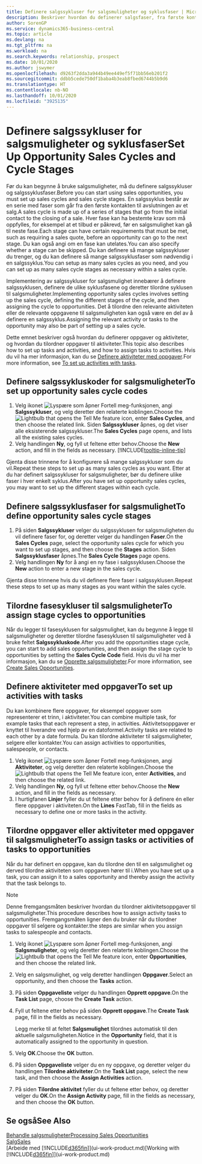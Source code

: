 ```yaml
---
title: Definere salgssykluser for salgsmuligheter og syklusfaser | Microsoft-dokumentasjon
description: Beskriver hvordan du definerer salgsfaser, fra første kontakt til avslutning, for å opprette en salgssyklus og tilordne den til salgsmuligheter i Business Central.
author: SorenGP
ms.service: dynamics365-business-central
ms.topic: article
ms.devlang: na
ms.tgt_pltfrm: na
ms.workload: na
ms.search.keywords: relationship, prospect
ms.date: 10/01/2020
ms.author: jswymer
ms.openlocfilehash: d9263f2dda3a944b49ee449ef5f71bb56eb201f2
ms.sourcegitcommit: ddbb5cede750df1baba4b3eab8fbed6744b5b9d6
ms.translationtype: HT
ms.contentlocale: nb-NO
ms.lasthandoff: 10/01/2020
ms.locfileid: "3925135"
---
```

# <a name="set-up-opportunity-sales-cycles-and-cycle-stages"></a><span data-ttu-id="c9692-103">Definere salgssykluser for salgsmuligheter og syklusfaser</span><span class="sxs-lookup"><span data-stu-id="c9692-103">Set Up Opportunity Sales Cycles and Cycle Stages</span></span>
<span data-ttu-id="c9692-104">Før du kan begynne å bruke salgsmuligheter, må du definere salgssykluser og salgssyklusfaser.</span><span class="sxs-lookup"><span data-stu-id="c9692-104">Before you can start using sales opportunities, you must set up sales cycles and sales cycle stages.</span></span> <span data-ttu-id="c9692-105">En salgssyklus består av en serie med faser som går fra den første kontakten til avslutningen av et salg.</span><span class="sxs-lookup"><span data-stu-id="c9692-105">A sales cycle is made up of a series of stages that go from the initial contact to the closing of a sale.</span></span> <span data-ttu-id="c9692-106">Hver fase kan ha bestemte krav som må oppfylles, for eksempel at et tilbud er påkrevd, før en salgsmulighet kan gå til neste fase.</span><span class="sxs-lookup"><span data-stu-id="c9692-106">Each stage can have certain requirements that must be met, such as requiring a sales quote, before an opportunity can go to the next stage.</span></span> <span data-ttu-id="c9692-107">Du kan også angi om en fase kan utelates.</span><span class="sxs-lookup"><span data-stu-id="c9692-107">You can also specify whether a stage can be skipped.</span></span> <span data-ttu-id="c9692-108">Du kan definere så mange salgssykluser du trenger, og du kan definere så mange salgssyklusfaser som nødvendig i en salgssyklus.</span><span class="sxs-lookup"><span data-stu-id="c9692-108">You can setup as many sales cycles as you need, and you can set up as many sales cycle stages as necessary within a sales cycle.</span></span>

<span data-ttu-id="c9692-109">Implementering av salgssykluser for salgsmulighet innebærer å definere salgssyklusen, definere de ulike syklusfasene og deretter tilordne syklusen til salgsmuligheter.</span><span class="sxs-lookup"><span data-stu-id="c9692-109">Implementing opportunity sales cycles involves setting up the sales cycle, defining the different stages of the cycle, and then assigning the cycle to opportunities.</span></span> <span data-ttu-id="c9692-110">Det å tilordne den relevante aktiviteten eller de relevante oppgavene til salgsmuligheten kan også være en del av å definere en salgssyklus.</span><span class="sxs-lookup"><span data-stu-id="c9692-110">Assigning the relevant activity or tasks to the opportunity may also be part of setting up a sales cycle.</span></span>

<span data-ttu-id="c9692-111">Dette emnet beskriver også hvordan du definerer oppgaver og aktiviteter, og hvordan du tilordner oppgaver til aktiviteter.</span><span class="sxs-lookup"><span data-stu-id="c9692-111">This topic also describes how to set up tasks and activities, and how to assign tasks to activities.</span></span> <span data-ttu-id="c9692-112">Hvis du vil ha mer informasjon, kan du se [Definere aktiviteter med oppgaver](marketing-how-setup-opportunity-sales-cycles-stages.md#to-set-up-activities-with-tasks).</span><span class="sxs-lookup"><span data-stu-id="c9692-112">For more information, see [To set up activities with tasks](marketing-how-setup-opportunity-sales-cycles-stages.md#to-set-up-activities-with-tasks).</span></span>

## <a name="to-set-up-opportunity-sales-cycle-codes"></a><span data-ttu-id="c9692-113">Definere salgssykluskoder for salgsmuligheter</span><span class="sxs-lookup"><span data-stu-id="c9692-113">To set up opportunity sales cycle codes</span></span>
1. <span data-ttu-id="c9692-114">Velg ikonet ![Lyspære som åpner Fortell meg-funksjonen](media/ui-search/search_small.png "Fortell hva du vil gjøre"), angi **Salgssykluser**, og velg deretter den relaterte koblingen.</span><span class="sxs-lookup"><span data-stu-id="c9692-114">Choose the ![Lightbulb that opens the Tell Me feature](media/ui-search/search_small.png "Tell me what you want to do") icon, enter **Sales Cycles**, and then choose the related link.</span></span> <span data-ttu-id="c9692-115">Siden **Salgssykluser** åpnes, og det viser alle eksisterende salgssykluser.</span><span class="sxs-lookup"><span data-stu-id="c9692-115">The **Sales Cycles** page opens, and lists all the existing sales cycles.</span></span>
2. <span data-ttu-id="c9692-116">Velg handlingen **Ny**, og fyll ut feltene etter behov.</span><span class="sxs-lookup"><span data-stu-id="c9692-116">Choose the **New** action, and fill in the fields as necessary.</span></span> [!INCLUDE[tooltip-inline-tip](includes/tooltip-inline-tip_md.md)]

<span data-ttu-id="c9692-117">Gjenta disse trinnene for å konfigurere så mange salgssykluser som du vil.</span><span class="sxs-lookup"><span data-stu-id="c9692-117">Repeat these steps to set up as many sales cycles as you want.</span></span> <span data-ttu-id="c9692-118">Etter at du har definert salgssykluser for salgsmuligheter, bør du definere ulike faser i hver enkelt syklus.</span><span class="sxs-lookup"><span data-stu-id="c9692-118">After you have set up opportunity sales cycles, you may want to set up the different stages within each cycle.</span></span>

## <a name="to-define-opportunity-sales-cycle-stages"></a><span data-ttu-id="c9692-119">Definere salgssyklusfaser for salgsmulighet</span><span class="sxs-lookup"><span data-stu-id="c9692-119">To define opportunity sales cycle stages</span></span>
1. <span data-ttu-id="c9692-120">På siden **Salgssykluser** velger du salgssyklusen for salgsmuligheten du vil definere faser for, og deretter velger du handlingen **Faser**.</span><span class="sxs-lookup"><span data-stu-id="c9692-120">On the **Sales Cycles** page, select the opportunity sales cycle for which you want to set up stages, and then choose the **Stages** action.</span></span> <span data-ttu-id="c9692-121">Siden **Salgssyklusfaser** åpnes.</span><span class="sxs-lookup"><span data-stu-id="c9692-121">The **Sales Cycle Stages** page opens.</span></span>
2. <span data-ttu-id="c9692-122">Velg handlingen **Ny** for å angi en ny fase i salgssyklusen.</span><span class="sxs-lookup"><span data-stu-id="c9692-122">Choose the **New** action to enter a new stage in the sales cycle.</span></span>

<span data-ttu-id="c9692-123">Gjenta disse trinnene hvis du vil definere flere faser i salgssyklusen.</span><span class="sxs-lookup"><span data-stu-id="c9692-123">Repeat these steps to set up as many stages as you want within the sales cycle.</span></span>

## <a name="to-assign-stage-cycles-to-opportunities"></a><span data-ttu-id="c9692-124">Tilordne fasesykluser til salgsmuligheter</span><span class="sxs-lookup"><span data-stu-id="c9692-124">To assign stage cycles to opportunities</span></span>
<span data-ttu-id="c9692-125">Når du legger til fasesyklusen for salgsmulighet, kan du begynne å legge til salgsmuligheter og deretter tilordne fasesyklusen til salgsmuligheter ved å bruke feltet **Salgssykluskode**.</span><span class="sxs-lookup"><span data-stu-id="c9692-125">After you add the opportunities stage cycle, you can start to add sales opportunities, and then assign the stage cycle to opportunities by setting the **Sales Cycle Code** field.</span></span> <span data-ttu-id="c9692-126">Hvis du vil ha mer informasjon, kan du se [Opprette salgsmuligheter](marketing-how-create-opportunities.md).</span><span class="sxs-lookup"><span data-stu-id="c9692-126">For more information, see [Create Sales Opportunities](marketing-how-create-opportunities.md).</span></span>

## <a name="to-set-up-activities-with-tasks"></a><span data-ttu-id="c9692-127">Definere aktiviteter med oppgaver</span><span class="sxs-lookup"><span data-stu-id="c9692-127">To set up activities with tasks</span></span>
<span data-ttu-id="c9692-128">Du kan kombinere flere oppgaver, for eksempel oppgaver som representerer et trinn, i aktiviteter.</span><span class="sxs-lookup"><span data-stu-id="c9692-128">You can combine multiple task, for example tasks that each represent a step, in activities.</span></span> <span data-ttu-id="c9692-129">Aktivitetsoppgaver er knyttet til hverandre ved hjelp av en datoformel.</span><span class="sxs-lookup"><span data-stu-id="c9692-129">Activity tasks are related to each other by a date formula.</span></span> <span data-ttu-id="c9692-130">Du kan tilordne aktiviteter til salgsmuligheter, selgere eller kontakter.</span><span class="sxs-lookup"><span data-stu-id="c9692-130">You can assign activities to opportunities, salespeople, or contacts.</span></span>

1. <span data-ttu-id="c9692-131">Velg ikonet ![Lyspære som åpner Fortell meg-funksjonen](media/ui-search/search_small.png "Fortell hva du vil gjøre"), angi **Aktiviteter**, og velg deretter den relaterte koblingen.</span><span class="sxs-lookup"><span data-stu-id="c9692-131">Choose the ![Lightbulb that opens the Tell Me feature](media/ui-search/search_small.png "Tell me what you want to do") icon, enter **Activities**, and then choose the related link.</span></span>
2. <span data-ttu-id="c9692-132">Velg handlingen **Ny**, og fyll ut feltene etter behov.</span><span class="sxs-lookup"><span data-stu-id="c9692-132">Choose the **New** action, and fill in the fields as necessary.</span></span>
3. <span data-ttu-id="c9692-133">I hurtigfanen **Linjer** fyller du ut feltene etter behov for å definere én eller flere oppgaver i aktiviteten.</span><span class="sxs-lookup"><span data-stu-id="c9692-133">On the **Lines** FastTab, fill in the fields as necessary to define one or more tasks in the activity.</span></span>

## <a name="to-assign-tasks-or-activities-of-tasks-to-opportunities"></a><span data-ttu-id="c9692-134">Tilordne oppgaver eller aktiviteter med oppgaver til salgsmuligheter</span><span class="sxs-lookup"><span data-stu-id="c9692-134">To assign tasks or activities of tasks to opportunities</span></span>
<span data-ttu-id="c9692-135">Når du har definert en oppgave, kan du tilordne den til en salgsmulighet og derved tilordne aktiviteten som oppgaven hører til i.</span><span class="sxs-lookup"><span data-stu-id="c9692-135">When you have set up a task, you can assign it to a sales opportunity and thereby assign the activity that the task belongs to.</span></span>

> [!NOTE]  
>   <span data-ttu-id="c9692-136">Denne fremgangsmåten beskriver hvordan du tilordner aktivitetsoppgaver til salgsmuligheter.</span><span class="sxs-lookup"><span data-stu-id="c9692-136">This procedure describes how to assign activity tasks to opportunities.</span></span> <span data-ttu-id="c9692-137">Fremgangsmåten ligner den du bruker når du tilordner oppgaver til selgere og kontakter.</span><span class="sxs-lookup"><span data-stu-id="c9692-137">the steps are similar when you assign tasks to salespeople and contacts.</span></span>

1. <span data-ttu-id="c9692-138">Velg ikonet ![Lyspære som åpner Fortell meg-funksjonen](media/ui-search/search_small.png "Fortell hva du vil gjøre"), angi **Salgsmuligheter**, og velg deretter den relaterte koblingen.</span><span class="sxs-lookup"><span data-stu-id="c9692-138">Choose the ![Lightbulb that opens the Tell Me feature](media/ui-search/search_small.png "Tell me what you want to do") icon, enter **Opportunities**, and then choose the related link.</span></span>
2. <span data-ttu-id="c9692-139">Velg en salgsmulighet, og velg deretter handlingen **Oppgaver**.</span><span class="sxs-lookup"><span data-stu-id="c9692-139">Select an opportunity, and then choose the **Tasks** action.</span></span>
3. <span data-ttu-id="c9692-140">På siden **Oppgaveliste** velger du handlingen **Opprett oppgave**.</span><span class="sxs-lookup"><span data-stu-id="c9692-140">On the **Task List** page, choose the **Create Task** action.</span></span>
4.  <span data-ttu-id="c9692-141">Fyll ut feltene etter behov på siden **Opprett oppgave**.</span><span class="sxs-lookup"><span data-stu-id="c9692-141">The **Create Task** page, fill in the fields as necessary.</span></span>

    <span data-ttu-id="c9692-142">Legg merke til at feltet **Salgsmulighet** tilordnes automatisk til den aktuelle salgsmuligheten.</span><span class="sxs-lookup"><span data-stu-id="c9692-142">Notice in the **Opportunity** field, that it is automatically assigned to the opportunity in question.</span></span>
5. <span data-ttu-id="c9692-143">Velg **OK**.</span><span class="sxs-lookup"><span data-stu-id="c9692-143">Choose the **OK** button.</span></span>
6. <span data-ttu-id="c9692-144">På siden **Oppgaveliste** velger du en ny oppgave, og deretter velger du handlingen **Tilordne aktiviteter**.</span><span class="sxs-lookup"><span data-stu-id="c9692-144">On the **Task List** page, select the new task, and then choose the **Assign Activities** action.</span></span>
7. <span data-ttu-id="c9692-145">På siden **Tilordne aktivitet** fyller du ut feltene etter behov, og deretter velger du **OK**.</span><span class="sxs-lookup"><span data-stu-id="c9692-145">On the **Assign Activity** page, fill in the fields as necessary, and then choose the **OK** button.</span></span>

## <a name="see-also"></a><span data-ttu-id="c9692-146">Se også</span><span class="sxs-lookup"><span data-stu-id="c9692-146">See Also</span></span>
[<span data-ttu-id="c9692-147">Behandle salgsmuligheter</span><span class="sxs-lookup"><span data-stu-id="c9692-147">Processing Sales Opportunities</span></span>](marketing-processing-sales-opportunities.md)  
[<span data-ttu-id="c9692-148">Salg</span><span class="sxs-lookup"><span data-stu-id="c9692-148">Sales</span></span>](sales-manage-sales.md)  
<span data-ttu-id="c9692-149">[Arbeide med [!INCLUDE[d365fin](includes/d365fin_md.md)]](ui-work-product.md)</span><span class="sxs-lookup"><span data-stu-id="c9692-149">[Working with [!INCLUDE[d365fin](includes/d365fin_md.md)]](ui-work-product.md)</span></span>
